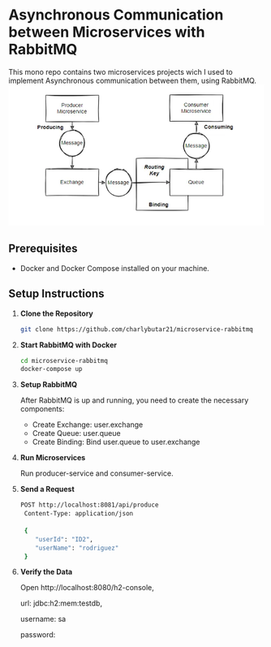 # Asynchronous Communication between Microservices with RabbitMQ
This mono repo contains two microservices projects wich I used to implement Asynchronous communication between them, using RabbitMQ.
![img.png](images/process.png)

## Prerequisites
- Docker and Docker Compose installed on your machine.

## Setup Instructions
1. **Clone the Repository**
   ```sh
   git clone https://github.com/charlybutar21/microservice-rabbitmq

2. **Start RabbitMQ with Docker**
   ```sh
   cd microservice-rabbitmq
   docker-compose up

3. **Setup RabbitMQ**

   After RabbitMQ is up and running, you need to create the necessary components:
   * Create Exchange: user.exchange
   * Create Queue: user.queue
   * Create Binding: Bind user.queue to user.exchange
   

4. **Run Microservices**

   Run producer-service and consumer-service.


5. **Send a Request**
   ```sh
   POST http://localhost:8081/api/produce
    Content-Type: application/json
 
    {
       "userId": "ID2",
       "userName": "rodriguez"
    }

6. **Verify the Data**

    Open http://localhost:8080/h2-console, 
  
    url: jdbc:h2:mem:testdb, 
    
    username: sa

    password: